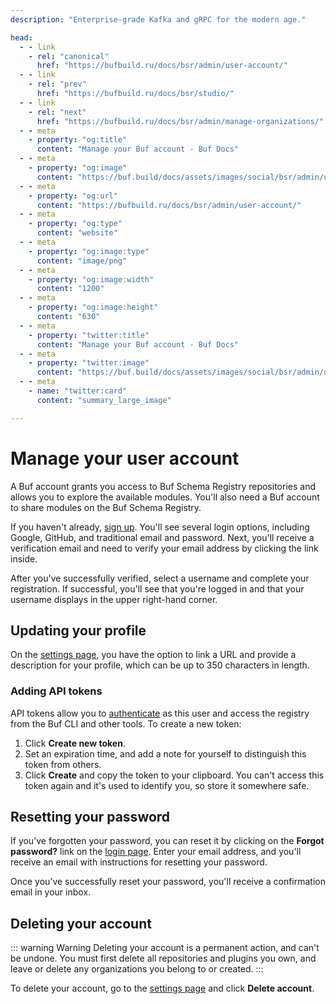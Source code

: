 ```yaml
---
description: "Enterprise-grade Kafka and gRPC for the modern age."

head:
  - - link
    - rel: "canonical"
      href: "https://bufbuild.ru/docs/bsr/admin/user-account/"
  - - link
    - rel: "prev"
      href: "https://bufbuild.ru/docs/bsr/studio/"
  - - link
    - rel: "next"
      href: "https://bufbuild.ru/docs/bsr/admin/manage-organizations/"
  - - meta
    - property: "og:title"
      content: "Manage your Buf account - Buf Docs"
  - - meta
    - property: "og:image"
      content: "https://buf.build/docs/assets/images/social/bsr/admin/user-account.png"
  - - meta
    - property: "og:url"
      content: "https://bufbuild.ru/docs/bsr/admin/user-account/"
  - - meta
    - property: "og:type"
      content: "website"
  - - meta
    - property: "og:image:type"
      content: "image/png"
  - - meta
    - property: "og:image:width"
      content: "1200"
  - - meta
    - property: "og:image:height"
      content: "630"
  - - meta
    - property: "twitter:title"
      content: "Manage your Buf account - Buf Docs"
  - - meta
    - property: "twitter:image"
      content: "https://buf.build/docs/assets/images/social/bsr/admin/user-account.png"
  - - meta
    - name: "twitter:card"
      content: "summary_large_image"

---
```


# Manage your user account

A Buf account grants you access to Buf Schema Registry repositories and allows you to explore the available modules. You'll also need a Buf account to share modules on the Buf Schema Registry.

If you haven't already, [sign up](https://buf.build/signup). You'll see several login options, including Google, GitHub, and traditional email and password. Next, you'll receive a verification email and need to verify your email address by clicking the link inside.

After you've successfully verified, select a username and complete your registration. If successful, you'll see that you're logged in and that your username displays in the upper right-hand corner.

## Updating your profile

On the [settings page](https://buf.build/settings/user), you have the option to link a URL and provide a description for your profile, which can be up to 350 characters in length.

### Adding API tokens

API tokens allow you to [authenticate](../../authentication/) as this user and access the registry from the Buf CLI and other tools. To create a new token:

1.  Click **Create new token**.
2.  Set an expiration time, and add a note for yourself to distinguish this token from others.
3.  Click **Create** and copy the token to your clipboard. You can't access this token again and it's used to identify you, so store it somewhere safe.

## Resetting your password

If you’ve forgotten your password, you can reset it by clicking on the **Forgot password?** link on the [login page](https://buf.build/login). Enter your email address, and you'll receive an email with instructions for resetting your password.

Once you’ve successfully reset your password, you'll receive a confirmation email in your inbox.

## Deleting your account

::: warning Warning
Deleting your account is a permanent action, and can't be undone. You must first delete all repositories and plugins you own, and leave or delete any organizations you belong to or created.
:::

To delete your account, go to the [settings page](https://buf.build/settings/user) and click **Delete account**.
